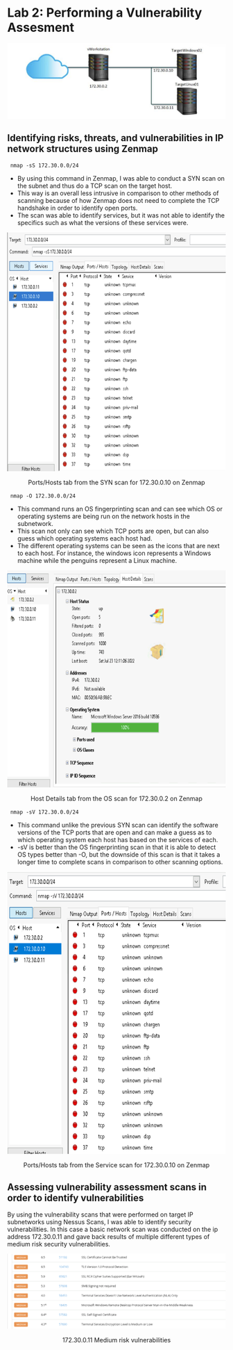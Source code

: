 # Lab 2: Performing a Vulnerability Assesment

<p align = "center">
<img src = "https://github.com/Ttokkime/Lab-2/blob/439648fd216411c651c7f8b93319827016534dc8/Lab%202%20topology.png">
</p>

## Identifying risks, threats, and vulnerabilities in IP network structures using Zenmap
```
 nmap -sS 172.30.0.0/24
```

* By using this command in Zenmap, I was able to conduct a SYN scan on the subnet and thus do a TCP scan on the target host. 
* This way is an overall less intrusive in comparison to other methods of scanning because of how Zenmap does not need to complete the TCP handshake in order to identify open ports. 
* The scan was able to identify services, but it was not able to identify the specifics such as what the versions of these services were. 

<p align = "center">
<img src = "https://github.com/Ttokkime/Lab-2/blob/8d18e915961a7d513b555896f4e695182c26990f/172.30.0.10%20Nmap%20Ports%20and%20Hosts.png" width="700" height="550">
</p>
 
 
<p align = "center"> 
Ports/Hosts tab from the SYN scan for 172.30.0.10 on Zenmap
</p>


```
 nmap -O 172.30.0.0/24
```

* This command runs an OS fingerprinting scan and can see which OS or operating systems are being run on the network hosts in the subnetwork.
* This scan not only can see which TCP ports are open, but can also guess which operating systems each host had. 
* The different operating systems can be seen as the icons that are next to each host. For instance, the windows icon represents a Windows machine while the penguins represent a Linux machine. 

<p align = "center">
<img src = "https://github.com/Ttokkime/Lab-2/blob/8809509c9c8970988714982913987e5bf5ba56f2/OS%20scan%20172.30.0.2.png" width="650" height="500">
</p>
 
 
<p align = "center"> 
Host Details tab from the OS scan for 172.30.0.2 on Zenmap
</p>


```
 nmap -sV 172.30.0.0/24
```

* This command unlike the previous SYN scan can identify the software versions of the TCP ports that are open and can make a guess as to which operating system each host has based on the services of each. 
* -sV  is better than the OS fingerprinting scan in that it is able to detect OS types better than -O, but the downside of this scan is that it takes a longer time to complete scans in comparison to other scanning options. 

<p align = "center">
<img src = "https://github.com/Ttokkime/Lab-2/blob/8809509c9c8970988714982913987e5bf5ba56f2/172.30.0.10%20Ports%20and%20Hosts%20Service%20scan.png" width="700" height="650">
</p>
 
 
<p align = "center"> 
Ports/Hosts tab from the Service scan for 172.30.0.10 on Zenmap
</p>

## Assessing vulnerability assessment scans in order to identify vulnerabilities
By using the vulnerability scans that were performed on target IP subnetworks using Nessus Scans, I was able to identify security vulnerabilities.
In this case a basic network scan was conducted on the ip address 172.30.0.11 and gave back results of multiple different types of medium risk security vulnerabilities. 

<p align = "center">
<img src = "https://github.com/Ttokkime/Lab-2/blob/bc5d1449480c01eb8a25e523883cd6dc8c543b6c/Medium%20risk%20security%20vulnerabilities.png">
</p>
 
 
<p align = "center"> 
172.30.0.11 Medium risk vulnerabilities 
</p>

